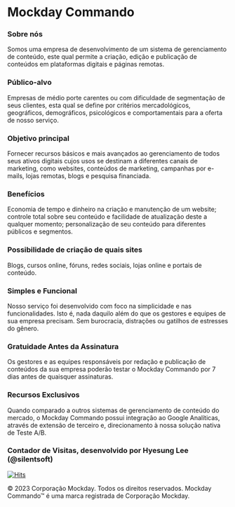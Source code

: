# Mockday Commando
### Sobre nós
Somos uma empresa de desenvolvimento de um sistema de gerenciamento de conteúdo, este qual permite a criação, edição e publicação de conteúdos em plataformas digitais e páginas remotas.

### Público-alvo
Empresas de médio porte carentes ou com dificuldade de segmentação de seus clientes, esta qual se define por critérios mercadológicos, geográficos, demográficos, psicológicos e comportamentais para a oferta de nosso serviço.

### Objetivo principal
Fornecer recursos básicos e mais avançados ao gerenciamento de todos seus ativos digitais cujos usos se destinam a diferentes canais de marketing, como websites, conteúdos de marketing, campanhas por e-mails, lojas remotas, blogs e pesquisa financiada.

### Benefícios
Economia de tempo e dinheiro na criação e manutenção de um website; controle total sobre seu conteúdo e facilidade de atualização deste a qualquer momento; personalização de seu conteúdo para diferentes públicos e segmentos.

### Possibilidade de criação de quais sites
Blogs, cursos online, fóruns, redes sociais, lojas online e portais de conteúdo.

### Simples e Funcional
Nosso serviço foi desenvolvido com foco na simplicidade e nas funcionalidades. Isto é, nada daquilo além do que os gestores e equipes de sua empresa precisam. Sem burocracia, distrações ou gatilhos de estresses do gênero.

### Gratuidade Antes da Assinatura
Os gestores e as equipes responsáveis por redação e publicação de conteúdos da sua empresa poderão testar o Mockday Commando por 7 dias antes de quaisquer assinaturas.

### Recursos Exclusivos
Quando comparado a outros sistemas de gerenciamento de conteúdo do mercado, o Mockday Commando possui integração ao Google Analíticas, através de extensão de terceiro e, direcionamento à nossa solução nativa de Teste A/B.

### Contador de Visitas, desenvolvido por Hyesung Lee (@silentsoft)
[![Hits](https://hits.sh/hceresetti.github.io/mockdaycommando-br.svg?style=for-the-badge&label=visitas&color=0000ff&labelColor=000000)](https://hits.sh/hceresetti.github.io/mockdaycommando-br/)

© 2023 Corporação Mockday. Todos os direitos reservados. Mockday Commando™ é uma marca registrada de Corporação Mockday.
